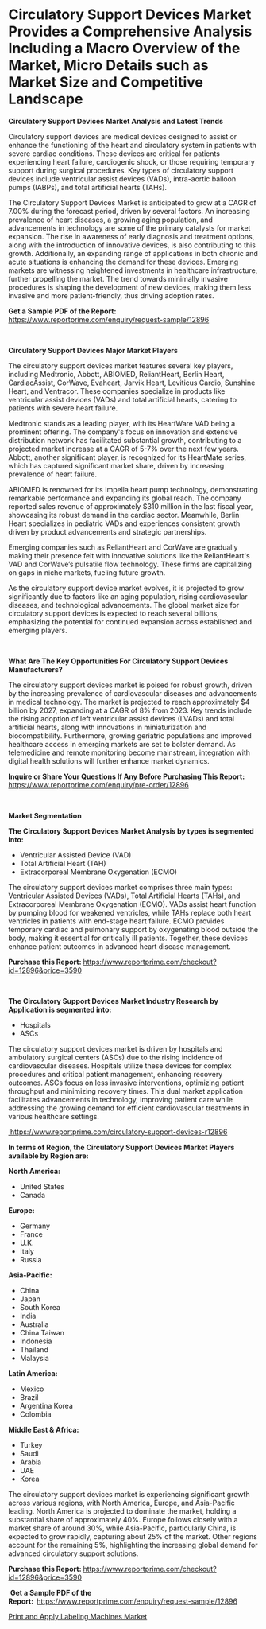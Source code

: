 <p><h1>Circulatory Support Devices Market Provides a Comprehensive Analysis Including a Macro Overview of the Market, Micro Details such as Market Size and Competitive Landscape</h1></p><p><strong>Circulatory Support Devices Market Analysis and Latest Trends</strong></p>
<p><p>Circulatory support devices are medical devices designed to assist or enhance the functioning of the heart and circulatory system in patients with severe cardiac conditions. These devices are critical for patients experiencing heart failure, cardiogenic shock, or those requiring temporary support during surgical procedures. Key types of circulatory support devices include ventricular assist devices (VADs), intra-aortic balloon pumps (IABPs), and total artificial hearts (TAHs).</p><p>The Circulatory Support Devices Market is anticipated to grow at a CAGR of 7.00% during the forecast period, driven by several factors. An increasing prevalence of heart diseases, a growing aging population, and advancements in technology are some of the primary catalysts for market expansion. The rise in awareness of early diagnosis and treatment options, along with the introduction of innovative devices, is also contributing to this growth. Additionally, an expanding range of applications in both chronic and acute situations is enhancing the demand for these devices. Emerging markets are witnessing heightened investments in healthcare infrastructure, further propelling the market. The trend towards minimally invasive procedures is shaping the development of new devices, making them less invasive and more patient-friendly, thus driving adoption rates.</p></p>
<p><strong>Get a Sample PDF of the Report:&nbsp;</strong> <a href="https://www.reportprime.com/enquiry/request-sample/12896?utm_campaign=3256&utm_medium=2&utm_source=Github&utm_content=ia&utm_term=19032025&utm_id=circulatory-support-devices">https://www.reportprime.com/enquiry/request-sample/12896</a></p>
<p>&nbsp;</p>
<p><strong>Circulatory Support Devices Major Market Players</strong></p>
<p><p>The circulatory support devices market features several key players, including Medtronic, Abbott, ABIOMED, ReliantHeart, Berlin Heart, CardiacAssist, CorWave, Evaheart, Jarvik Heart, Leviticus Cardio, Sunshine Heart, and Ventracor. These companies specialize in products like ventricular assist devices (VADs) and total artificial hearts, catering to patients with severe heart failure.</p><p>Medtronic stands as a leading player, with its HeartWare VAD being a prominent offering. The company's focus on innovation and extensive distribution network has facilitated substantial growth, contributing to a projected market increase at a CAGR of 5-7% over the next few years. Abbott, another significant player, is recognized for its HeartMate series, which has captured significant market share, driven by increasing prevalence of heart failure.</p><p>ABIOMED is renowned for its Impella heart pump technology, demonstrating remarkable performance and expanding its global reach. The company reported sales revenue of approximately $310 million in the last fiscal year, showcasing its robust demand in the cardiac sector. Meanwhile, Berlin Heart specializes in pediatric VADs and experiences consistent growth driven by product advancements and strategic partnerships.</p><p>Emerging companies such as ReliantHeart and CorWave are gradually making their presence felt with innovative solutions like the ReliantHeart's VAD and CorWave’s pulsatile flow technology. These firms are capitalizing on gaps in niche markets, fueling future growth.</p><p>As the circulatory support device market evolves, it is projected to grow significantly due to factors like an aging population, rising cardiovascular diseases, and technological advancements. The global market size for circulatory support devices is expected to reach several billions, emphasizing the potential for continued expansion across established and emerging players.</p></p>
<p>&nbsp;</p>
<p><strong>What Are The Key Opportunities For Circulatory Support Devices Manufacturers?</strong></p>
<p><p>The circulatory support devices market is poised for robust growth, driven by the increasing prevalence of cardiovascular diseases and advancements in medical technology. The market is projected to reach approximately $4 billion by 2027, expanding at a CAGR of 8% from 2023. Key trends include the rising adoption of left ventricular assist devices (LVADs) and total artificial hearts, along with innovations in miniaturization and biocompatibility. Furthermore, growing geriatric populations and improved healthcare access in emerging markets are set to bolster demand. As telemedicine and remote monitoring become mainstream, integration with digital health solutions will further enhance market dynamics.</p></p>
<p><strong>Inquire or Share Your Questions If Any Before Purchasing This Report:</strong> <a href="https://www.reportprime.com/enquiry/pre-order/12896?utm_campaign=3256&utm_medium=2&utm_source=Github&utm_content=ia&utm_term=19032025&utm_id=circulatory-support-devices">https://www.reportprime.com/enquiry/pre-order/12896</a></p>
<p>&nbsp;</p>
<p><strong>Market Segmentation</strong></p>
<p><strong>The Circulatory Support Devices Market Analysis by types is segmented into:</strong></p>
<p><ul><li>Ventricular Assisted Device (VAD)</li><li>Total Artificial Heart (TAH)</li><li>Extracorporeal Membrane Oxygenation (ECMO)</li></ul></p>
<p><p>The circulatory support devices market comprises three main types: Ventricular Assisted Devices (VADs), Total Artificial Hearts (TAHs), and Extracorporeal Membrane Oxygenation (ECMO). VADs assist heart function by pumping blood for weakened ventricles, while TAHs replace both heart ventricles in patients with end-stage heart failure. ECMO provides temporary cardiac and pulmonary support by oxygenating blood outside the body, making it essential for critically ill patients. Together, these devices enhance patient outcomes in advanced heart disease management.</p></p>
<p><strong>Purchase this Report:&nbsp;</strong><a href="https://www.reportprime.com/checkout?id=12896&price=3590&utm_campaign=3256&utm_medium=2&utm_source=Github&utm_content=ia&utm_term=19032025&utm_id=circulatory-support-devices">https://www.reportprime.com/checkout?id=12896&price=3590</a></p>
<p>&nbsp;</p>
<p><strong>The Circulatory Support Devices Market Industry Research by Application is segmented into:</strong></p>
<p><ul><li>Hospitals</li><li>ASCs</li></ul></p>
<p><p>The circulatory support devices market is driven by hospitals and ambulatory surgical centers (ASCs) due to the rising incidence of cardiovascular diseases. Hospitals utilize these devices for complex procedures and critical patient management, enhancing recovery outcomes. ASCs focus on less invasive interventions, optimizing patient throughput and minimizing recovery times. This dual market application facilitates advancements in technology, improving patient care while addressing the growing demand for efficient cardiovascular treatments in various healthcare settings.</p></p>
<p><a href="https://www.reportprime.com/circulatory-support-devices-r12896?utm_campaign=3256&utm_medium=2&utm_source=Github&utm_content=ia&utm_term=19032025&utm_id=circulatory-support-devices">&nbsp;https://www.reportprime.com/circulatory-support-devices-r12896</a></p>
<p><strong>In terms of Region, the Circulatory Support Devices Market Players available by Region are:</strong></p>
<p>
    <p> <strong> North America: </strong>
        <ul>
            <li>United States</li>
            <li>Canada</li>
        </ul>
        </p> 
    <p> <strong> Europe: </strong>
        <ul>
            <li>Germany</li>
            <li>France</li>
            <li>U.K.</li>
            <li>Italy</li>
            <li>Russia</li>
        </ul>
        </p> 
    <p> <strong> Asia-Pacific: </strong>
        <ul>
            <li>China</li>
            <li>Japan</li>
            <li>South Korea</li>
            <li>India</li>
            <li>Australia</li>
            <li>China Taiwan</li>
            <li>Indonesia</li>
            <li>Thailand</li>
            <li>Malaysia</li>
        </ul>
        </p> 
    <p> <strong> Latin America: </strong>
        <ul>
            <li>Mexico</li>
            <li>Brazil</li>
            <li>Argentina Korea</li>
            <li>Colombia</li>
        </ul>
        </p> 
    <p> <strong> Middle East & Africa: </strong>
        <ul>
            <li>Turkey</li>
            <li>Saudi</li>
            <li>Arabia</li>
            <li>UAE</li>
            <li>Korea</li>
        </ul>
    </p>
    </p>
<p><p>The circulatory support devices market is experiencing significant growth across various regions, with North America, Europe, and Asia-Pacific leading. North America is projected to dominate the market, holding a substantial share of approximately 40%. Europe follows closely with a market share of around 30%, while Asia-Pacific, particularly China, is expected to grow rapidly, capturing about 25% of the market. Other regions account for the remaining 5%, highlighting the increasing global demand for advanced circulatory support solutions.</p></p>
<p><strong>Purchase this Report: </strong><a href="https://www.reportprime.com/checkout?id=12896&price=3590&utm_campaign=3256&utm_medium=2&utm_source=Github&utm_content=ia&utm_term=19032025&utm_id=circulatory-support-devices">https://www.reportprime.com/checkout?id=12896&price=3590</a></p>
<p>&nbsp;<strong>Get a Sample PDF of the Report:&nbsp;&nbsp;</strong><a href="https://www.reportprime.com/enquiry/request-sample/12896?utm_campaign=3256&utm_medium=2&utm_source=Github&utm_content=ia&utm_term=19032025&utm_id=circulatory-support-devices">https://www.reportprime.com/enquiry/request-sample/12896</a></p>
<p><strong></strong></p>
<p><p><a href="https://github.com/suleimannichelle7/Market-Research-Report-List-1/blob/main/print-and-apply-labeling-machines-market.md?utm_campaign=3256&utm_medium=2&utm_source=Github&utm_content=ia&utm_term=19032025&utm_id=circulatory-support-devices">Print and Apply Labeling Machines Market</a></p></p>